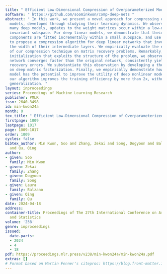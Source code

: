 ```yaml
---
title: " Efficient Low-Dimensional Compression of Overparameterized Models "
software: " https://github.com/soominkwon/comp-deep-nets "
abstract: " In this work, we present a novel approach for compressing overparameterized
  models, developed through studying their learning dynamics. We observe that for
  many deep models, updates to the weight matrices occur within a low-dimensional
  invariant subspace. For deep linear models, we demonstrate that their principal
  components are fitted incrementally within a small subspace, and use these insights
  to propose a compression algorithm for deep linear networks that involve decreasing
  the width of their intermediate layers. We empirically evaluate the effectiveness
  of our compression technique on matrix recovery problems. Remarkably, by using an
  initialization that exploits the structure of the problem, we observe that our compressed
  network converges faster than the original network, consistently yielding smaller
  recovery errors. We substantiate this observation by developing a theory focused
  on deep matrix factorization. Finally, we empirically demonstrate how our compressed
  model has the potential to improve the utility of deep nonlinear models. Overall,
  our algorithm improves the training efficiency by more than 2x, without compromising
  generalization. "
layout: inproceedings
series: Proceedings of Machine Learning Research
publisher: PMLR
issn: 2640-3498
id: min-kwon24a
month: 0
tex_title: " Efficient Low-Dimensional Compression of Overparameterized Models "
firstpage: 1009
lastpage: 1017
page: 1009-1017
order: 1009
cycles: false
bibtex_author: Min Kwon, Soo and Zhang, Zekai and Song, Dogyoon and Balzano, Laura
  and Qu, Qing
author:
- given: Soo
  family: Min Kwon
- given: Zekai
  family: Zhang
- given: Dogyoon
  family: Song
- given: Laura
  family: Balzano
- given: Qing
  family: Qu
date: 2024-04-18
address:
container-title: Proceedings of The 27th International Conference on Artificial Intelligence
  and Statistics
volume: '238'
genre: inproceedings
issued:
  date-parts:
  - 2024
  - 4
  - 18
pdf: https://proceedings.mlr.press/v238/min-kwon24a/min-kwon24a.pdf
extras: []
# Format based on Martin Fenner's citeproc: https://blog.front-matter.io/posts/citeproc-yaml-for-bibliographies/
---
```

